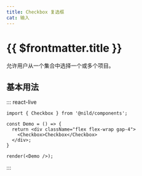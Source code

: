 ```yaml
---
title: Checkbox 复选框
cat: 输入
---
```


# {{ $frontmatter.title }}

允许用户从一个集合中选择一个或多个项目。

## 基本用法

::: react-live
```tsx
import { Checkbox } from '@nild/components';

const Demo = () => {
  return <div className="flex flex-wrap gap-4">
    <Checkbox>Checkbox</Checkbox>
  </div>;
}

render(<Demo />);
```
:::